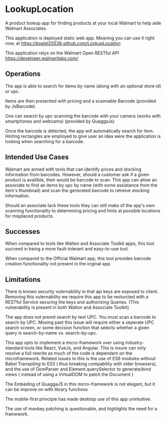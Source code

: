 # LookupLocation
A product lookup app for finding products at your local Walmart to help aide Walmart Associates.

This application is deployed static web app. Meaning you can use it right now, at 
https://kpatel20538.github.com/LookupLocation

This application relys on the Walmart Open RESTful API 
https://developer.walmartlabs.com/

## Operations

The app is able to search for items by name (along with an optional store id) or upc.

Items are then presented with pricing and a scannable Barcode (provided by JsBarcode).

One can search by upc scanning the barcode with your camera (works with smartphones and webcams) (provided by QuaggaJs)

Once the barcode is detected, the app will automatically search for item. Hinting rectangles are employed to give user an idea were the application is looking when searching for a barcode.

## Intended Use Cases

Walmart are armed with tools that can identify prices and stocking information from barcodes. However, should a customer ask if a given product is availible, their would be barcode to scan. This app can allow an associate to find an items by upc by name (with some assiatance from the item's thumbnail) and scan the generated barcode to retreive stocking information.

Should an associate lack these tools they can still make of the app's own scanning functionality to determining pricing and hints at possible locations for misplaced products.

## Successes

When compared to tools like Walton and Associate Toolkit apps, this tool succeed in being a more fault-tolerant and easy-to-use tool. 

When compared to the Official Walmart app, this tool provides barcode creation functionality not present in the orginal app. 

## Limitations

There is known security vulernability in that api keys are exposed to client. Removing this vulernability we require this app to be resturcted with a RESTful Service securing the keys and authorizing Queries. (This vulnerability is present in both Walton and Associate Toolkit)

The app does not premit search by text UPC. You must scan a barcode to search by UPC. Moving past this issue will require either a seperate UPC search screen, or some decision function that selects whether a given query is search-by-name vs. search-by-upc.

This app opts to implement a micro-framework over using industry-standard tools like React, VueJs, and Angular. This is issure can only resolve a full rewrite as much of the code is dependant on the microframework. Related issues to this is the use of ES6 modules without Babel Transpiling to ES3 ( thus breaking compability with older browsers), and the use of DomParser and Element.querySelector to generate/bind views ( instead of using a VirtualDOM to patch the Document )

The Embeding of QuaggaJS in this micro-framework is not elegant, but it can be improve on with library functions

The mobile-first principle has made desktop use of this app unintuitive. 

The use of monkey patching is questionable, and highlights the need for a framework.